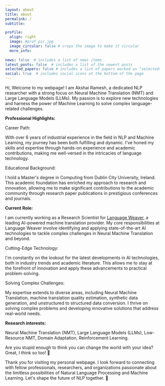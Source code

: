 ```yaml
---
layout: about
title: about
permalink: /
subtitle:

profile:
  align: right
  image: #prof_pic.jpg
  image_circular: false # crops the image to make it circular
  more_info:
    
news: false  # includes a list of news items
latest_posts: false  # includes a list of the newest posts
selected_papers: false # includes a list of papers marked as "selected={true}"
social: true  # includes social icons at the bottom of the page
---
```

Hi, Welcome to my webpage! I am Akshai Ramesh, a dedicated NLP researcher with a strong focus on Neural Machine Translation (NMT) and Large Language Models (LLMs).  My passion is to explore new technologies and harness the power of Machine Learning to solve complex language-related challenges.

<b>Professional Highlights:</b>

<p>Career Path:</p> With over 6 years of industrial experience in the field in NLP and Machine Learning, my journey has been both fulfilling and dynamic. I've honed my skills and expertise through hands-on experience and academic contributions, making me well-versed in the intricacies of language technology.

<p>Educational Background:</p> I hold a Master's degree in Computing from Dublin City University, Ireland. This academic foundation has enriched my approach to research and innovation, allowing me to make significant contributions to the academic community through research paper publications in prestigious conferences and journals.

<b>Current Role:</b>

I am currently working as  a Research Scientist for [Language Weaver](https://www.rws.com/language-weaver/), a leading AI-powered machine translation provider. My core responsibilities at Language Weaver involve identifying and applying state-of-the-art AI technologies to tackle complex challenges in Neural Machine Translation and beyond.

<p>Cutting-Edge Technology:</p> I'm constantly on the lookout for the latest developments in AI technologies, both in industry trends and academic literature. This allows me to stay at the forefront of innovation and apply these advancements to practical problem-solving.

<p>Solving Complex Challenges:</p> My expertise extends to diverse areas, including Neural Machine Translation, machine translation quality estimation, synthetic data generation, and unstructured to structured data conversion. I thrive on solving complex problems and developing innovative solutions that address real-world needs.

<p><b>Research interests:</b></p> Neural Machine Translation (NMT), Large Language Models (LLMs), Low-Resource NMT, Domain Adaptation, Reinforcement Learning.

Are you stupid enough to think you can change the world with your idea? Great, I think so too! 🤗

Thank you for visiting my personal webpage. I look forward to connecting with fellow professionals, researchers, and organizations passionate about the limitless possibilities of Natural Language Processing and Machine Learning. Let's shape the future of NLP together. 🚀
